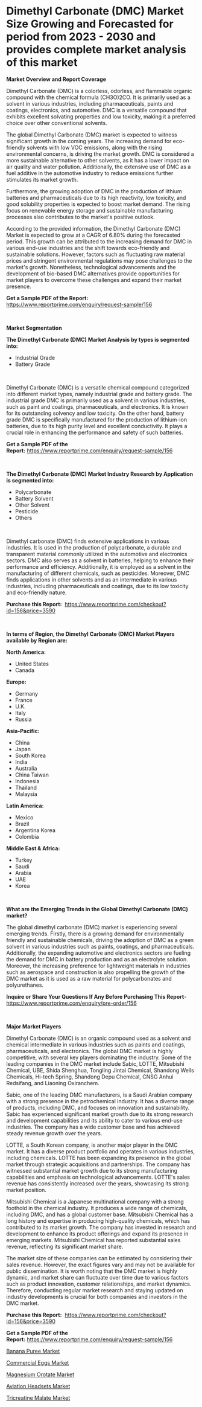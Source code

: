 <p><h1>Dimethyl Carbonate (DMC) Market Size Growing and Forecasted for period from 2023 - 2030 and provides complete market analysis of this market</h1></p><p><strong>Market Overview and Report Coverage</strong></p>
<p><p>Dimethyl Carbonate (DMC) is a colorless, odorless, and flammable organic compound with the chemical formula (CH3O)2CO. It is primarily used as a solvent in various industries, including pharmaceuticals, paints and coatings, electronics, and automotive. DMC is a versatile compound that exhibits excellent solvating properties and low toxicity, making it a preferred choice over other conventional solvents.</p><p>The global Dimethyl Carbonate (DMC) market is expected to witness significant growth in the coming years. The increasing demand for eco-friendly solvents with low VOC emissions, along with the rising environmental concerns, is driving the market growth. DMC is considered a more sustainable alternative to other solvents, as it has a lower impact on air quality and water pollution. Additionally, the extensive use of DMC as a fuel additive in the automotive industry to reduce emissions further stimulates its market growth.</p><p>Furthermore, the growing adoption of DMC in the production of lithium batteries and pharmaceuticals due to its high reactivity, low toxicity, and good solubility properties is expected to boost market demand. The rising focus on renewable energy storage and sustainable manufacturing processes also contributes to the market's positive outlook.</p><p>According to the provided information, the Dimethyl Carbonate (DMC) Market is expected to grow at a CAGR of 6.80% during the forecasted period. This growth can be attributed to the increasing demand for DMC in various end-use industries and the shift towards eco-friendly and sustainable solutions. However, factors such as fluctuating raw material prices and stringent environmental regulations may pose challenges to the market's growth. Nonetheless, technological advancements and the development of bio-based DMC alternatives provide opportunities for market players to overcome these challenges and expand their market presence.</p></p>
<p><strong>Get a Sample PDF of the Report:</strong> <a href="https://www.reportprime.com/enquiry/request-sample/156">https://www.reportprime.com/enquiry/request-sample/156</a></p>
<p>&nbsp;</p>
<p><strong>Market Segmentation</strong></p>
<p><strong>The Dimethyl Carbonate (DMC) Market Analysis by types is segmented into:</strong></p>
<p><ul><li>Industrial Grade</li><li>Battery Grade</li></ul></p>
<p>&nbsp;</p>
<p><p>Dimethyl Carbonate (DMC) is a versatile chemical compound categorized into different market types, namely industrial grade and battery grade. The industrial grade DMC is primarily used as a solvent in various industries, such as paint and coatings, pharmaceuticals, and electronics. It is known for its outstanding solvency and low toxicity. On the other hand, battery grade DMC is specifically manufactured for the production of lithium-ion batteries, due to its high purity level and excellent conductivity. It plays a crucial role in enhancing the performance and safety of such batteries.</p></p>
<p><strong>Get a Sample PDF of the Report:</strong>&nbsp;<a href="https://www.reportprime.com/enquiry/request-sample/156">https://www.reportprime.com/enquiry/request-sample/156</a></p>
<p>&nbsp;</p>
<p><strong>The Dimethyl Carbonate (DMC) Market Industry Research by Application is segmented into:</strong></p>
<p><ul><li>Polycarbonate</li><li>Battery Solvent</li><li>Other Solvent</li><li>Pesticide</li><li>Others</li></ul></p>
<p>&nbsp;</p>
<p><p>Dimethyl carbonate (DMC) finds extensive applications in various industries. It is used in the production of polycarbonate, a durable and transparent material commonly utilized in the automotive and electronics sectors. DMC also serves as a solvent in batteries, helping to enhance their performance and efficiency. Additionally, it is employed as a solvent in the manufacturing of different chemicals, such as pesticides. Moreover, DMC finds applications in other solvents and as an intermediate in various industries, including pharmaceuticals and coatings, due to its low toxicity and eco-friendly nature.</p></p>
<p><strong>Purchase this Report:</strong>&nbsp; <a href="https://www.reportprime.com/checkout?id=156&price=3590">https://www.reportprime.com/checkout?id=156&price=3590</a></p>
<p>&nbsp;</p>
<p><strong>In terms of Region, the Dimethyl Carbonate (DMC) Market Players available by Region are:</strong></p>
<p>
    <p> <strong> North America: </strong>
        <ul>
            <li>United States</li>
            <li>Canada</li>
        </ul>
        </p> 
    <p> <strong> Europe: </strong>
        <ul>
            <li>Germany</li>
            <li>France</li>
            <li>U.K.</li>
            <li>Italy</li>
            <li>Russia</li>
        </ul>
        </p> 
    <p> <strong> Asia-Pacific: </strong>
        <ul>
            <li>China</li>
            <li>Japan</li>
            <li>South Korea</li>
            <li>India</li>
            <li>Australia</li>
            <li>China Taiwan</li>
            <li>Indonesia</li>
            <li>Thailand</li>
            <li>Malaysia</li>
        </ul>
        </p> 
    <p> <strong> Latin America: </strong>
        <ul>
            <li>Mexico</li>
            <li>Brazil</li>
            <li>Argentina Korea</li>
            <li>Colombia</li>
        </ul>
        </p> 
    <p> <strong> Middle East & Africa: </strong>
        <ul>
            <li>Turkey</li>
            <li>Saudi</li>
            <li>Arabia</li>
            <li>UAE</li>
            <li>Korea</li>
        </ul>
    </p>
    </p>
<p>&nbsp;</p>
<p><strong>What are the Emerging Trends in the Global Dimethyl Carbonate (DMC) market?</strong></p>
<p><p>The global dimethyl carbonate (DMC) market is experiencing several emerging trends. Firstly, there is a growing demand for environmentally friendly and sustainable chemicals, driving the adoption of DMC as a green solvent in various industries such as paints, coatings, and pharmaceuticals. Additionally, the expanding automotive and electronics sectors are fueling the demand for DMC in battery production and as an electrolyte solution. Moreover, the increasing preference for lightweight materials in industries such as aerospace and construction is also propelling the growth of the DMC market as it is used as a raw material for polycarbonates and polyurethanes.</p></p>
<p><strong>Inquire or Share Your Questions If Any Before Purchasing This Report</strong>- <a href="https://www.reportprime.com/enquiry/pre-order/156">https://www.reportprime.com/enquiry/pre-order/156</a></p>
<p>&nbsp;</p>
<p><strong>Major Market Players</strong></p>
<p><p>Dimethyl Carbonate (DMC) is an organic compound used as a solvent and chemical intermediate in various industries such as paints and coatings, pharmaceuticals, and electronics. The global DMC market is highly competitive, with several key players dominating the industry. Some of the leading companies in the DMC market include Sabic, LOTTE, Mitsubishi Chemical, UBE, Shida Shenghua, Tongling Jintai Chemical, Shandong Wells Chemicals, Hi-tech Spring, Shandong Depu Chemical, CNSG Anhui Redsifang, and Liaoning Oxiranchem.</p><p>Sabic, one of the leading DMC manufacturers, is a Saudi Arabian company with a strong presence in the petrochemical industry. It has a diverse range of products, including DMC, and focuses on innovation and sustainability. Sabic has experienced significant market growth due to its strong research and development capabilities and its ability to cater to various end-use industries. The company has a wide customer base and has achieved steady revenue growth over the years.</p><p>LOTTE, a South Korean company, is another major player in the DMC market. It has a diverse product portfolio and operates in various industries, including chemicals. LOTTE has been expanding its presence in the global market through strategic acquisitions and partnerships. The company has witnessed substantial market growth due to its strong manufacturing capabilities and emphasis on technological advancements. LOTTE's sales revenue has consistently increased over the years, showcasing its strong market position.</p><p>Mitsubishi Chemical is a Japanese multinational company with a strong foothold in the chemical industry. It produces a wide range of chemicals, including DMC, and has a global customer base. Mitsubishi Chemical has a long history and expertise in producing high-quality chemicals, which has contributed to its market growth. The company has invested in research and development to enhance its product offerings and expand its presence in emerging markets. Mitsubishi Chemical has reported substantial sales revenue, reflecting its significant market share.</p><p>The market size of these companies can be estimated by considering their sales revenue. However, the exact figures vary and may not be available for public dissemination. It is worth noting that the DMC market is highly dynamic, and market share can fluctuate over time due to various factors such as product innovation, customer relationships, and market dynamics. Therefore, conducting regular market research and staying updated on industry developments is crucial for both companies and investors in the DMC market.</p></p>
<p><strong>Purchase this Report:</strong>&nbsp;&nbsp;<a href="https://www.reportprime.com/checkout?id=156&price=3590">https://www.reportprime.com/checkout?id=156&price=3590</a></p>
<p></p>
<p><strong>Get a Sample PDF of the Report:</strong>&nbsp;<a href="https://www.reportprime.com/enquiry/request-sample/156">https://www.reportprime.com/enquiry/request-sample/156</a></p>
<p><p><a href="https://medium.com/@lincolnfeil/banana-puree-market-size-reveals-the-best-marketing-channels-in-global-industry-24c21fd19b97">Banana Puree Market</a></p><p><a href="https://medium.com/@justicelang2023/commercial-eggs-nbsp-market-focuses-on-market-share-size-and-projected-forecast-till-2030-0d15c2d5d36b">Commercial Eggs Market</a></p><p><a href="https://github.com/deliacustodio40/Market-Research-Report-List-1/blob/main/magnesium-orotate-market.md">Magnesium Orotate Market</a></p><p><a href="https://medium.com/@tatemonahan564856/aviation-headsets-market-comprehensive-assessment-by-type-application-and-geography-c6cab74741ff">Aviation Headsets Market</a></p><p><a href="https://github.com/maliyahmorrow6654/Market-Research-Report-List-1/blob/main/tricreatine-malate-market.md">Tricreatine Malate Market</a></p></p>